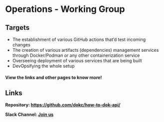# Operations - Working Group

## Targets

- The establishment of various GitHub actions that’d test incoming changes
- The creation of various artifacts (dependencies) management services through Docker/Podman or any other containerization service
- Overseeing deployment of various services that are being built
- DevOpsifying the whole setup


#### View the links and other pages to know more!


## Links

**Repository: https://github.com/dokc/how-to-dok-api/**

**Slack Channel: [Join us](https://dokcommunity.slack.com/archives/C036V1Q2SQM)**
